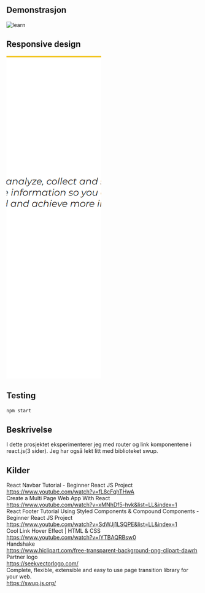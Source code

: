 ## Demonstrasjon
 ![learn](demo.gif)
 
## Responsive design
 ![learn](responsive.gif)
 
## Testing 
`npm start`

## Beskrivelse<br>
I dette prosjektet eksperimenterer jeg med router og link komponentene i react.js(3 sider). 
Jeg har også lekt litt med biblioteket swup. 

## Kilder<br>
React Navbar Tutorial - Beginner React JS Project<br>
https://www.youtube.com/watch?v=fL8cFqhTHwA<br>
Create a Multi Page Web App With React<br>
https://www.youtube.com/watch?v=xMNhDf5-hvk&list=LL&index=1<br>
React Footer Tutorial Using Styled Components & Compound Components - Beginner React JS Project<br>
https://www.youtube.com/watch?v=SdWJj1LSQPE&list=LL&index=1<br>
Cool Link Hover Effect | HTML & CSS<br>
https://www.youtube.com/watch?v=IYTBAQRBsw0<br>
Handshake<br>
https://www.hiclipart.com/free-transparent-background-png-clipart-dawrh<br>
Partner logo<br>
https://seekvectorlogo.com/<br>
Complete, flexible, extensible and easy to use page transition library for your web.<br>
https://swup.js.org/<br>
